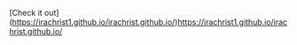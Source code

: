 [Check it out]
(https://irachrist1.github.io/irachrist.github.io/)https://irachrist1.github.io/irachrist.github.io/
